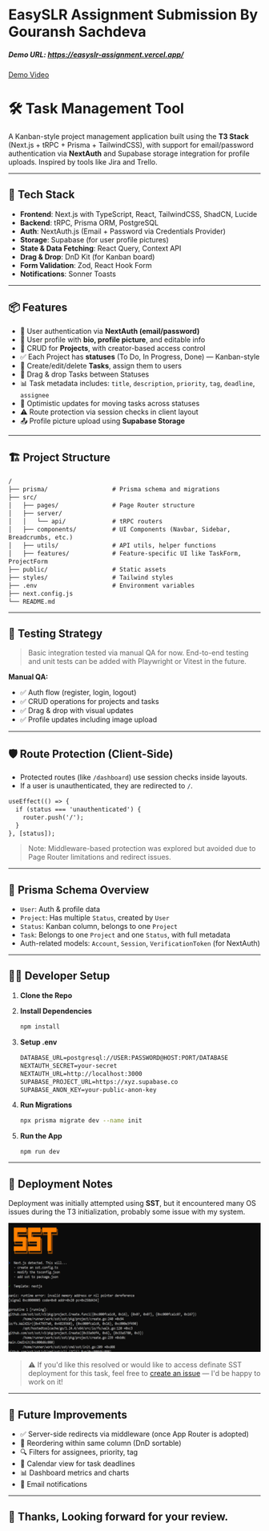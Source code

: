 # EasySLR Assignment Submission By Gouransh Sachdeva

##### Demo URL: https://easyslr-assignment.vercel.app/

[Demo Video](https://www.loom.com/share/d02e760f98ce44519981a1f34a7692fc?sid=7e41d732-6812-411a-b705-d1ad2f6bdb8b)


# 🛠️ Task Management Tool

A Kanban-style project management application built using the **T3 Stack** (Next.js + tRPC + Prisma + TailwindCSS), with support for email/password authentication via **NextAuth** and Supabase storage integration for profile uploads. Inspired by tools like Jira and Trello.

---

## 🚀 Tech Stack

- **Frontend**: Next.js with TypeScript, React, TailwindCSS, ShadCN, Lucide
- **Backend**: tRPC, Prisma ORM, PostgreSQL
- **Auth**: NextAuth.js (Email + Password via Credentials Provider)
- **Storage**: Supabase (for user profile pictures)
- **State & Data Fetching**: React Query, Context API
- **Drag & Drop**: DnD Kit (for Kanban board)
- **Form Validation**: Zod, React Hook Form
- **Notifications**: Sonner Toasts

---

## 📦 Features

- 🔐 User authentication via **NextAuth (email/password)**
- 🧑 User profile with **bio, profile picture**, and editable info
- 📁 CRUD for **Projects**, with creator-based access control
- ✅ Each Project has **statuses** (To Do, In Progress, Done) — Kanban-style
- 📝 Create/edit/delete **Tasks**, assign them to users
- 🧩 Drag & drop Tasks between Statuses
- 📊 Task metadata includes: `title`, `description`, `priority`, `tag`, `deadline`, `assignee`
- 🔄 Optimistic updates for moving tasks across statuses
- ⚠️ Route protection via session checks in client layout
- 📤 Profile picture upload using **Supabase Storage**

---

## 🏗️ Project Structure

```
/
├── prisma/                  # Prisma schema and migrations
├── src/
│   ├── pages/               # Page Router structure
│   ├── server/
│   │   └── api/             # tRPC routers
│   ├── components/          # UI Components (Navbar, Sidebar, Breadcrumbs, etc.)
│   ├── utils/               # API utils, helper functions
│   ├── features/            # Feature-specific UI like TaskForm, ProjectForm
├── public/                  # Static assets
├── styles/                  # Tailwind styles
├── .env                     # Environment variables
├── next.config.js
└── README.md
```

---

## 🧪 Testing Strategy

> Basic integration tested via manual QA for now. End-to-end testing and unit tests can be added with Playwright or Vitest in the future.

**Manual QA:**

- ✅ Auth flow (register, login, logout)
- ✅ CRUD operations for projects and tasks
- ✅ Drag & drop with visual updates
- ✅ Profile updates including image upload

---

## 🛡️ Route Protection (Client-Side)

- Protected routes (like `/dashboard`) use session checks inside layouts.
- If a user is unauthenticated, they are redirected to `/`.

```tsx
useEffect(() => {
  if (status === 'unauthenticated') {
    router.push('/');
  }
}, [status]);
```

> Note: Middleware-based protection was explored but avoided due to Page Router limitations and redirect issues.

---

## 🧪 Prisma Schema Overview

- `User`: Auth & profile data
- `Project`: Has multiple `Status`, created by `User`
- `Status`: Kanban column, belongs to one `Project`
- `Task`: Belongs to one `Project` and one `Status`, with full metadata
- Auth-related models: `Account`, `Session`, `VerificationToken` (for NextAuth)

---

## 🧑‍💻 Developer Setup

1. **Clone the Repo**


2. **Install Dependencies**
   ```bash
   npm install
   ```

3. **Setup .env**
   ```env
   DATABASE_URL=postgresql://USER:PASSWORD@HOST:PORT/DATABASE
   NEXTAUTH_SECRET=your-secret
   NEXTAUTH_URL=http://localhost:3000
   SUPABASE_PROJECT_URL=https://xyz.supabase.co
   SUPABASE_ANON_KEY=your-public-anon-key
   ```

4. **Run Migrations**
   ```bash
   npx prisma migrate dev --name init
   ```

5. **Run the App**
   ```bash
   npm run dev
   ```

---

## 🚀 Deployment Notes

Deployment was initially attempted using **SST**, but it encountered many OS issues during the T3 initialization, probably some issue with my system.

![T3 Initialization Error](./public/ss/SST%20Issue.png)

> ⚠️ If you'd like this resolved or would like to access definate SST deployment for this task, feel free to [create an issue](https://github.com/gouransh1508/easyslr-assignment/issues) — I'd be happy to work on it!

---



## 🧠 Future Improvements

- ✅ Server-side redirects via middleware (once App Router is adopted)
- 🔄 Reordering within same column (DnD sortable)
- 🔍 Filters for assignees, priority, tag
- 📆 Calendar view for task deadlines
- 📊 Dashboard metrics and charts
- 🔔 Email notifications

---

## 🤝 Thanks, Looking forward for your review.


